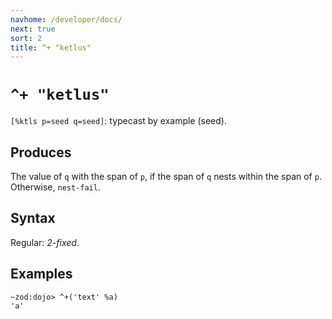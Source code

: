 ```yaml
---
navhome: /developer/docs/
next: true
sort: 2
title: ^+ "ketlus"
---
```


# `^+ "ketlus"`

`[%ktls p=seed q=seed]`: typecast by example (seed).

## Produces

The value of `q` with the span of `p`, if the span of `q` nests
within the span of `p`.  Otherwise, `nest-fail`.

## Syntax

Regular: *2-fixed*.

## Examples

```
~zod:dojo> ^+('text' %a)
'a'
```
